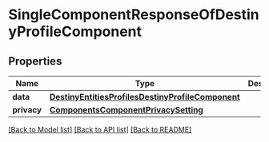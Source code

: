 # SingleComponentResponseOfDestinyProfileComponent

## Properties
Name | Type | Description | Notes
------------ | ------------- | ------------- | -------------
**data** | [**DestinyEntitiesProfilesDestinyProfileComponent**](DestinyEntitiesProfilesDestinyProfileComponent.md) |  | [optional] 
**privacy** | [**ComponentsComponentPrivacySetting**](ComponentsComponentPrivacySetting.md) |  | [optional] 

[[Back to Model list]](../README.md#documentation-for-models) [[Back to API list]](../README.md#documentation-for-api-endpoints) [[Back to README]](../README.md)



